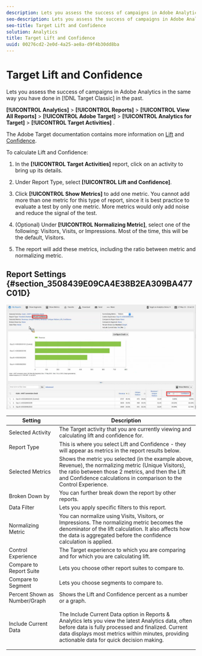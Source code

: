 ```yaml
---
description: Lets you assess the success of campaigns in Adobe Analytics in the same way you have done in Target Classic in the past.
seo-description: Lets you assess the success of campaigns in Adobe Analytics in the same way you have done in Target Classic in the past.
seo-title: Target Lift and Confidence
solution: Analytics
title: Target Lift and Confidence
uuid: 00276cd2-2e0d-4a25-ae8a-d9f4b30dd8ba
---
```


# Target Lift and Confidence

Lets you assess the success of campaigns in Adobe Analytics in the same way you have done in [!DNL Target Classic]  in the past.

 **[!UICONTROL Analytics]** > **[!UICONTROL Reports]** > **[!UICONTROL View All Reports]** > **[!UICONTROL Adobe Target]** > **[!UICONTROL Analytics for Target]** > **[!UICONTROL Target Activities]** .

The Adobe Target documentation contains more information on [Lift](https://marketing.adobe.com/resources/help/en_US/target/target/c_estimating_lift_in_revenue.html) and [Confidence](https://marketing.adobe.com/resources/help/en_US/rec/c_Confidence_Level_and_Confidence_Interval.html).

To calculate Lift and Confidence:

1. In the **[!UICONTROL Target Activities]** report, click on an activity to bring up its details.
1. Under Report Type, select **[!UICONTROL Lift and Confidence]**.
1. Click **[!UICONTROL Show Metrics]** to add one metric. You cannot add more than one metric for this type of report, since it is best practice to evaluate a test by only one metric. More metrics would only add noise and reduce the signal of the test.
1. (Optional) Under **[!UICONTROL Normalizing Metric]**, select one of the following: Visitors, Visits, or Impressions. Most of the time, this will be the default, Visitors.

1. The report will add these metrics, including the ratio between metric and normalizing metric.

## Report Settings {#section_3508439E09CA4E38B2EA309BA477C01D}

![](assets/lift_confidence_ui.png)

<table id="table_0FBB257C96454CDA82D487DC68459C13"> 
 <thead> 
  <tr> 
   <th colname="col1" class="entry"> Setting </th> 
   <th colname="col2" class="entry"> Description </th> 
  </tr> 
 </thead>
 <tbody> 
  <tr> 
   <td colname="col1"> Selected Activity </td> 
   <td colname="col2"> The Target activity that you are currently viewing and calculating lift and confidence for. </td> 
  </tr> 
  <tr> 
   <td colname="col1"> Report Type </td> 
   <td colname="col2"> This is where you select Lift and Confidence - they will appear as metrics in the report results below. </td> 
  </tr> 
  <tr> 
   <td colname="col1"> Selected Metrics </td> 
   <td colname="col2"> Shows the metric you selected (in the example above, Revenue), the normalizing metric (Unique Visitors), the ratio between those 2 metrics, and then the Lift and Confidence calculations in comparison to the Control Experience. </td> 
  </tr> 
  <tr> 
   <td colname="col1"> Broken Down by </td> 
   <td colname="col2"> You can further break down the report by other reports. </td> 
  </tr> 
  <tr> 
   <td colname="col1"> Data Filter </td> 
   <td colname="col2"> Lets you apply specific filters to this report. </td> 
  </tr> 
  <tr> 
   <td colname="col1"> Normalizing Metric </td> 
   <td colname="col2"> You can normalize using Visits, Visitors, or Impressions. The normalizing metric becomes the denominator of the lift calculation. It also affects how the data is aggregated before the confidence calculation is applied. </td> 
  </tr> 
  <tr> 
   <td colname="col1"> Control Experience </td> 
   <td colname="col2"> The Target experience to which you are comparing and for which you are calculating lift. </td> 
  </tr> 
  <tr> 
   <td colname="col1"> Compare to Report Suite </td> 
   <td colname="col2"> Lets you choose other report suites to compare to. </td> 
  </tr> 
  <tr> 
   <td colname="col1"> Compare to Segment </td> 
   <td colname="col2"> Lets you choose segments to compare to. </td> 
  </tr> 
  <tr> 
   <td colname="col1"> Percent Shown as Number/Graph </td> 
   <td colname="col2"> Shows the Lift and Confidence percent as a number or a graph. </td> 
  </tr> 
  <tr> 
   <td colname="col1"> Include Current Data </td> 
   <td colname="col2"> <p>The Include Current Data option in Reports &amp; Analytics lets you view the latest Analytics data, often before data is fully processed and finalized. Current data displays most metrics within minutes, providing actionable data for quick decision making. </p> </td> 
  </tr> 
 </tbody> 
</table>

